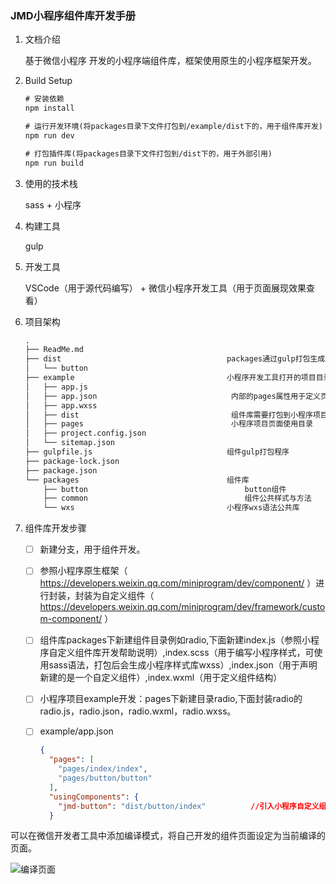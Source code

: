 
### JMD小程序组件库开发手册

1. 文档介绍

   基于微信小程序 开发的小程序端组件库，框架使用原生的小程序框架开发。

2. Build Setup

   ```xml
   # 安装依赖
   npm install
   
   # 运行开发环境(将packages目录下文件打包到/example/dist下的，用于组件库开发)
   npm run dev
   
   # 打包插件库(将packages目录下文件打包到/dist下的，用于外部引用)
   npm run build
   
   ```

3. 使用的技术栈

   sass + 小程序

4. 构建工具

   gulp

5. 开发工具

   VSCode（用于源代码编写） + 微信小程序开发工具（用于页面展现效果查看）

6. 项目架构

   ```html
   .
   ├── ReadMe.md
   ├── dist										packages通过gulp打包生成组件库，用于外部项目引入。
   │   └── button
   ├── example								    小程序开发工具打开的项目目录，用于组件库调用实例以及组件库测试操作
   │   ├── app.js
   │   ├── app.json								 内部的pages属性用于定义页面，开发哪个页面最好将其放在第一位，工具会默认设置第一个为初始化页面
   │   ├── app.wxss
   │   ├── dist									 组件库需要打包到小程序项目内使用。使用npm run dev 生成。
   │   ├── pages						         小程序项目页面使用目录
   │   ├── project.config.json
   │   └── sitemap.json
   ├── gulpfile.js					            组件gulp打包程序
   ├── package-lock.json
   ├── package.json
   └── packages									组件库
       ├── button									button组件
       ├── common								    组件公共样式与方法
       └── wxs									小程序wxs语法公共库
   ```

7. 组件库开发步骤

   - [ ] 新建分支，用于组件开发。

   - [ ] 参照小程序原生框架（ https://developers.weixin.qq.com/miniprogram/dev/component/ ）进行封装，封装为自定义组件（ https://developers.weixin.qq.com/miniprogram/dev/framework/custom-component/ ）

   - [ ] 组件库packages下新建组件目录例如radio,下面新建index.js（参照小程序自定义组件库开发帮助说明）,index.scss（用于编写小程序样式，可使用sass语法，打包后会生成小程序样式库wxss）,index.json（用于声明新建的是一个自定义组件）,index.wxml（用于定义组件结构）

   - [ ] 小程序项目example开发：pages下新建目录radio,下面封装radio的radio.js，radio.json，radio.wxml，radio.wxss。

   - [ ] example/app.json   

     ```json
     {
       "pages": [
         "pages/index/index",
         "pages/button/button"
       ],
       "usingComponents": {
         "jmd-button": "dist/button/index"			//引入小程序自定义组件库，即打包后开发的工具组件库
       }
     ```
  可以在微信开发者工具中添加编译模式，将自己开发的组件页面设定为当前编译的页面。

  ![编译页面](https://img10.360buyimg.com/jmadvertisement/jfs/t1/69211/17/10309/119659/5d7f628fE022d5dcd/9534d56d95f58f5e.png)